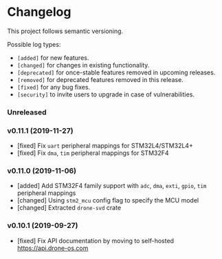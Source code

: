 # Changelog

This project follows semantic versioning.

Possible log types:

- `[added]` for new features.
- `[changed]` for changes in existing functionality.
- `[deprecated]` for once-stable features removed in upcoming releases.
- `[removed]` for deprecated features removed in this release.
- `[fixed]` for any bug fixes.
- `[security]` to invite users to upgrade in case of vulnerabilities.

### Unreleased

### v0.11.1 (2019-11-27)

- [fixed] Fix `uart` peripheral mappings for STM32L4/STM32L4+
- [fixed] Fix `dma`, `tim` peripheral mappings for STM32F4

### v0.11.0 (2019-11-06)

- [added] Add STM32F4 family support with `adc`, `dma`, `exti`, `gpio`, `tim`
  peripheral mappings
- [changed] Using `stm2_mcu` config flag to specify the MCU model
- [changed] Extracted `drone-svd` crate

### v0.10.1 (2019-09-27)

- [fixed] Fix API documentation by moving to self-hosted https://api.drone-os.com

